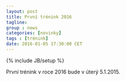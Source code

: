 ```yaml
---
layout: post
title: První trénink 2016
tagline: 
group : news
categories: [novinky]
tags : [trénink]
date: 2016-01-05 17:30:00 CET
---
```

{% include JB/setup %}

První trénink v roce 2016 bude v úterý 5.1.2015.
